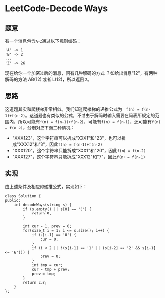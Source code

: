 # LeetCode-Decode Ways

## 题意

有一个消息包含`A-Z`通过以下规则编码：

```
'A' -> 1
'B' -> 2
...
'Z' -> 26
```

现在给你一个加密过后的消息，问有几种解码的方式 ？如给出消息“12”，有两种解码的方法 AB(12) 或者 L(12)，所以返回 `2`。

## 思路

这道题其实和爬楼梯非常相似。我们知道爬楼梯的递推公式为：`f(n) = f(n-1)+f(n-2)`。这道题也有类似的公式，不过由于解码时输入需要在码表所规定的范围内，所以可能有`f(n) = f(n-1)+f(n-2)`，可能有`f(n) = f(n-1)`，还可能有`f(n) = f(n-2)`，分别对应下面三种情况：

* "XXX123"，这个字符串可以拆成"XXX1"和"23"，也可以拆成"XXX12"和"3"，因此`f(n) = f(n-1)+f(n-2)`
* "XXX120"，这个字符串只能拆成"XXX1"和"20"，因此`f(n) = f(n-2)`
* "XXX127"，这个字符串只能拆成"XXX12"和"7"，因此`f(n) = f(n-1)`

## 实现
由上述条件及相应的递推公式，实现如下：

```
class Solution {
public:
    int decodeWays(string s) {
        if (s.empty() || s[0] == '0') {
            return 0;
        }
        
        int cur = 1, prev = 0;
        for(size_t i = 1; i <= s.size(); i++) {
            if (s[i-1] == '0') {
                cur = 0;
            }
            if (i < 2 || !(s[i-1] == '1' || (s[i-2] == '2' && s[i-1] <= '6'))) {
                prev = 0;
            }
            int tmp = cur;
            cur = tmp + prev;
            prev = tmp;
        }
        return cur;
    }
};
```



